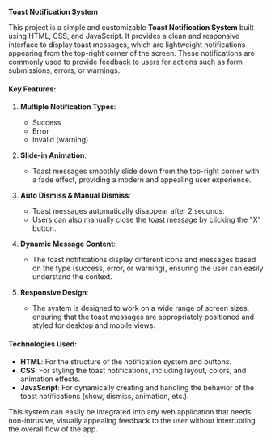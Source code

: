**Toast Notification System**

This project is a simple and customizable **Toast Notification System** built using HTML, CSS, and JavaScript. It provides a clean and responsive interface to display toast messages, which are lightweight notifications appearing from the top-right corner of the screen. These notifications are commonly used to provide feedback to users for actions such as form submissions, errors, or warnings.

#### Key Features:

1. **Multiple Notification Types**:
   - Success
   - Error
   - Invalid (warning)
2. **Slide-in Animation**:

   - Toast messages smoothly slide down from the top-right corner with a fade effect, providing a modern and appealing user experience.

3. **Auto Dismiss & Manual Dismiss**:

   - Toast messages automatically disappear after 2 seconds.
   - Users can also manually close the toast message by clicking the "X" button.

4. **Dynamic Message Content**:

   - The toast notifications display different icons and messages based on the type (success, error, or warning), ensuring the user can easily understand the context.

5. **Responsive Design**:
   - The system is designed to work on a wide range of screen sizes, ensuring that the toast messages are appropriately positioned and styled for desktop and mobile views.

#### Technologies Used:

- **HTML**: For the structure of the notification system and buttons.
- **CSS**: For styling the toast notifications, including layout, colors, and animation effects.
- **JavaScript**: For dynamically creating and handling the behavior of the toast notifications (show, dismiss, animation, etc.).

This system can easily be integrated into any web application that needs non-intrusive, visually appealing feedback to the user without interrupting the overall flow of the app.
